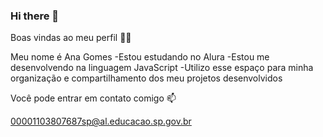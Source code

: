 ### Hi there 👋

Boas vindas ao meu perfil 💙💙

Meu nome é Ana Gomes
-Estou estudando no Alura
-Estou me desenvolvendo na linguagem JavaScript
-Utilizo esse espaço para minha organização e compartilhamento dos meu projetos desenvolvidos

Você pode entrar em contato comigo 📫

00001103807687sp@al.educacao.sp.gov.br
